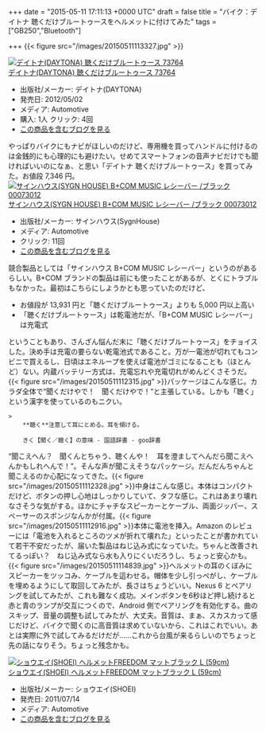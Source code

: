 
+++
date = "2015-05-11 17:11:13 +0000 UTC"
draft = false
title = "バイク：デイトナ 聴くだけブルートゥースをヘルメットに付けてみた"
tags = ["GB250","Bluetooth"]

+++
{{< figure src="/images/20150511113327.jpg"  >}}<div class="hatena-asin-detail"><a href="http://www.amazon.co.jp/exec/obidos/ASIN/B0058FMGLI/bestylesnet-22/"><img src="http://ecx.images-amazon.com/images/I/41VqpyzaRsL._SL160_.jpg" class="hatena-asin-detail-image" alt="デイトナ(DAYTONA) 聴くだけブルートゥース 73764" title="デイトナ(DAYTONA) 聴くだけブルートゥース 73764"/></a><div class="hatena-asin-detail-info"><a href="http://www.amazon.co.jp/exec/obidos/ASIN/B0058FMGLI/bestylesnet-22/">デイトナ(DAYTONA) 聴くだけブルートゥース 73764</a><ul><li><span class="hatena-asin-detail-label">出版社/メーカー:</span> デイトナ(DAYTONA)</li><li><span class="hatena-asin-detail-label">発売日:</span> 2012/05/02</li><li><span class="hatena-asin-detail-label">メディア:</span> Automotive</li><li><span class="hatena-asin-detail-label">購入</span>: 1人 <span class="hatena-asin-detail-label">クリック</span>: 4回</li><li><a href="http://d.hatena.ne.jp/asin/B0058FMGLI/bestylesnet-22" target="_blank">この商品を含むブログを見る</a></li></ul></div><div class="hatena-asin-detail-foot"></div></div>やっぱりバイクにもナビがほしいのだけど、専用機を買ってハンドルに付けるのは金銭的にも心理的にも避けたい。せめてスマートフォンの音声ナビだけでも聞ければいいのになぁ、と思い「デイトナ 聴くだけブルートゥース」を買ってみた。お値段 7,346 円。<div class="hatena-asin-detail"><a href="http://www.amazon.co.jp/exec/obidos/ASIN/B005EA4J7Q/bestylesnet-22/"><img src="http://ecx.images-amazon.com/images/I/41kVD8xLMPL._SL160_.jpg" class="hatena-asin-detail-image" alt="サインハウス(SYGN HOUSE) B+COM MUSIC レシーバー /ブラック 00073012" title="サインハウス(SYGN HOUSE) B+COM MUSIC レシーバー /ブラック 00073012"/></a><div class="hatena-asin-detail-info"><a href="http://www.amazon.co.jp/exec/obidos/ASIN/B005EA4J7Q/bestylesnet-22/">サインハウス(SYGN HOUSE) B+COM MUSIC レシーバー /ブラック 00073012</a><ul><li><span class="hatena-asin-detail-label">出版社/メーカー:</span> サインハウス(SygnHouse)</li><li><span class="hatena-asin-detail-label">メディア:</span> Automotive</li><li> <span class="hatena-asin-detail-label">クリック</span>: 11回</li><li><a href="http://d.hatena.ne.jp/asin/B005EA4J7Q/bestylesnet-22" target="_blank">この商品を含むブログを見る</a></li></ul></div><div class="hatena-asin-detail-foot"></div></div>競合製品としては「サインハウス B+COM MUSIC レシーバー」というのがあるらしい。B+COM ブランドの製品は前にも使ったことがあるが、とくにトラブルもなかった。最初はこちらにしようかとも思っていたのだけど、

<ul>
<li>お値段が 13,931 円と「聴くだけブルートゥース」よりも 5,000 円以上高い</li>
<li>「聴くだけブルートゥース」は乾電池だが、「B+COM MUSIC レシーバー」は充電式</li>
</ul>ということもあり、さんざん悩んだ末に「聴くだけブルートゥース」をチョイスした。決め手は充電の要らない乾電池式であること。万が一電池が切れてもコンビニで買えるし、日頃はエネループを使えば電池がゴミになることも（ほとんど）ない。内蔵バッテリー方式は、充電忘れや充電切れがめんどくさそうだ。{{< figure src="/images/20150511112315.jpg"  >}}パッケージはこんな感じ。カラダ全体で“聞くだけやで！　聞くだけやで！”と主張している。しかも「聴く」という漢字を使っているのもニクい。

    >
        **聴く**注意して耳にとめる。耳を傾ける。

        きく【聞く／聴く】の意味 - 国語辞書 - goo辞書
    
“聞こえへん？　聞くんとちゃう、聴くんや！　耳を澄ましてへんだら聞こえへんかもしれへんで！”。そんな声が聞こえそうなパッケージ。だんだんちゃんと聞こえるのか心配になってきた。{{< figure src="/images/20150511112328.jpg"  >}}中身はこんな感じ。本体はコンパクトだけど、ボタンの押し心地はしっかりしていて、タフな感じ。これはあまり壊れなさそうな気がする。ほかにチャチなスピーカーとケーブル、両面ジッパー、スペーサーのスポンジなんかが付属。{{< figure src="/images/20150511112916.jpg"  >}}本体に電池を挿入。Amazon のレビューには「電池を入れるところのツメが折れて壊れた」といったことが書かれていて若干不安だったが、届いた製品はねじ込み式になっていた。ちゃんと改善されてるっぽい？　ねじ込み式なら水も入りにくいだろうし、ちょっと安心かも。{{< figure src="/images/20150511114839.jpg"  >}}ヘルメットの耳のくぼみにスピーカーをツッコみ、ケーブルを這わせる。帽体を少し引っぺがし、ケーブルを埋めるようにして取回してみたが、長さはちょうどいい。Nexus 6 とペアリングを試してみたが、これも難なく成功。メインボタンを6秒ほど押し続けると赤と青のランプが交互につくので、Android 側でペアリングを有効化する。曲のスキップ、音量の調整も試してみたが、大丈夫。音質は、まぁ、スカスカって感じだけど、バイクで聞くのに高音質は求めていないから、これはこれでいい。あとは実際に外で試してみるだけだが……これから台風が来るらしいのでちょっと先の話になりそう。ちょっと残念かも。<div class="hatena-asin-detail"><a href="http://www.amazon.co.jp/exec/obidos/ASIN/B001BWZ5ZQ/bestylesnet-22/"><img src="http://ecx.images-amazon.com/images/I/41zgyTBdWFL._SL160_.jpg" class="hatena-asin-detail-image" alt="ショウエイ(SHOEI) ヘルメットFREEDOM マットブラック L (59cm)" title="ショウエイ(SHOEI) ヘルメットFREEDOM マットブラック L (59cm)"/></a><div class="hatena-asin-detail-info"><a href="http://www.amazon.co.jp/exec/obidos/ASIN/B001BWZ5ZQ/bestylesnet-22/">ショウエイ(SHOEI) ヘルメットFREEDOM マットブラック L (59cm)</a><ul><li><span class="hatena-asin-detail-label">出版社/メーカー:</span> ショウエイ(SHOEI)</li><li><span class="hatena-asin-detail-label">発売日:</span> 2011/07/14</li><li><span class="hatena-asin-detail-label">メディア:</span> Automotive</li><li><a href="http://d.hatena.ne.jp/asin/B001BWZ5ZQ/bestylesnet-22" target="_blank">この商品を含むブログを見る</a></li></ul></div><div class="hatena-asin-detail-foot"></div></div>


